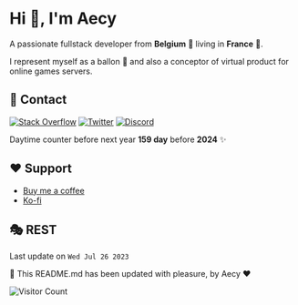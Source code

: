 # Hi 🤙, I'm Aecy
A passionate fullstack developer from **Belgium** 🍻 living in **France** 🥖.

I represent myself as a ballon 🎈 and also a conceptor of virtual product for online games servers.

## 📑 Contact
[![Stack Overflow](https://img.shields.io/badge/-Stackoverflow-FE7A16?logo=stack-overflow&logoColor=white)](https://stackoverflow.com/users/15290194) [![Twitter](https://img.shields.io/badge/Twitter-%231DA1F2.svg?logo=Twitter&logoColor=white)](https://twitter.com/aecyMV) [![Discord](https://img.shields.io/badge/Discord-%237289DA.svg?logo=discord&logoColor=white)](https://discordapp.com/channels/@me/258295794996609024)

Daytime counter before next year **159 day** before **2024** ✨

## ❤️ Support
- [Buy me a coffee](https://www.buymeacoffee.com/aecy)
- [Ko-fi](https://ko-fi.com/aecym)

## 🎭 REST
Last update on `Wed Jul 26 2023`

🤖 This README.md has been updated with pleasure, by Aecy ❤️

![Visitor Count](https://profile-counter.glitch.me/Aecy/count.svg)
